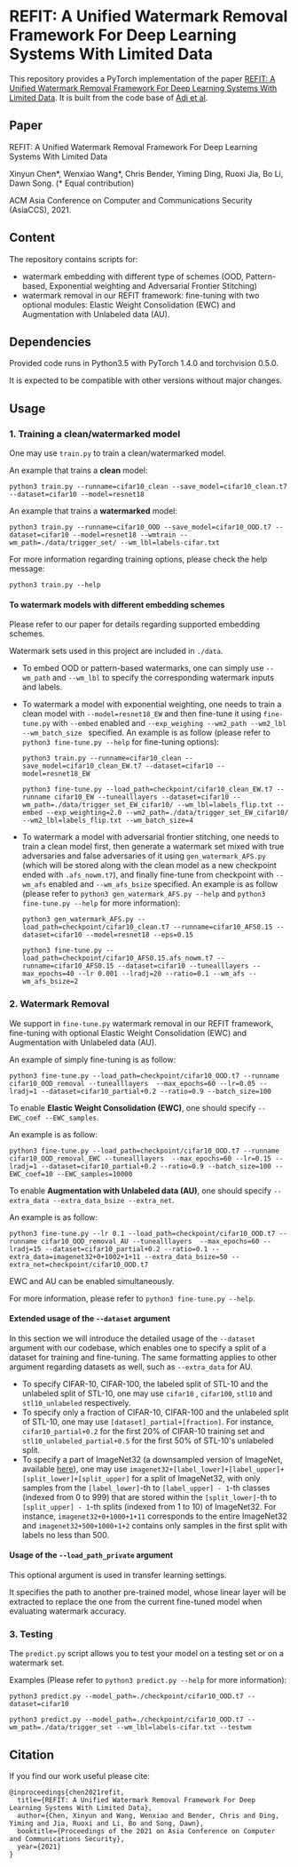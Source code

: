 # REFIT: A Unified Watermark Removal Framework For Deep Learning Systems With Limited Data

This repository provides a PyTorch implementation of the paper [REFIT: A Unified Watermark Removal Framework For Deep Learning Systems With Limited Data](http://arxiv.org/abs/1911.07205). It is built from the code base of [Adi et al](https://github.com/adiyoss/WatermarkNN). 

## Paper 

REFIT: A Unified Watermark Removal Framework For Deep Learning Systems With Limited Data

Xinyun Chen\*, Wenxiao Wang\*, Chris Bender, Yiming Ding, Ruoxi Jia, Bo Li, Dawn Song. (\* Equal contribution)

ACM Asia Conference on Computer and Communications Security (AsiaCCS), 2021.

## Content

The repository contains scripts for:

* watermark embedding with different type of schemes (OOD, Pattern-based, Exponential weighting and Adversarial Frontier Stitching)
* watermark removal in our REFIT framework: fine-tuning with two optional modules: Elastic Weight Consolidation (EWC) and Augmentation with Unlabeled data (AU). 

## Dependencies
Provided code runs in Python3.5 with PyTorch 1.4.0 and torchvision 0.5.0. 

It is expected to be compatible with other versions without major changes.

## Usage

### 1. Training a clean/watermarked model

One may use `train.py` to train a clean/watermarked model. 

An example that trains a **clean** model: 

```
python3 train.py --runname=cifar10_clean --save_model=cifar10_clean.t7 --dataset=cifar10 --model=resnet18
```
An example that trains a **watermarked** model:

```
python3 train.py --runname=cifar10_OOD --save_model=cifar10_OOD.t7 --dataset=cifar10 --model=resnet18 --wmtrain --wm_path=./data/trigger_set/ --wm_lbl=labels-cifar.txt
```

For more information regarding training options, please check the help message:

```
python3 train.py --help
```

#### To watermark models with different embedding schemes

Please refer to our paper for details regarding supported embedding schemes. 

Watermark sets used in this project are included in `./data`. 

* To embed OOD or pattern-based watermarks, one can simply use `--wm_path` and `--wm_lbl` to specify the corresponding watermark inputs and labels. 

* To watermark a model with exponential weighting, one needs to train a clean model with `--model=resnet18_EW` and then fine-tune it using `fine-tune.py` with `--embed` enabled and `--exp_weighing --wm2_path --wm2_lbl --wm_batch_size ` specified. An example is as follow (please refer to `python3 fine-tune.py --help` for fine-tuning options): 

  ```
  python3 train.py --runname=cifar10_clean --save_model=cifar10_clean_EW.t7 --dataset=cifar10 --model=resnet18_EW
  ```

  ```
  python3 fine-tune.py --load_path=checkpoint/cifar10_clean_EW.t7 --runname cifar10_EW --tunealllayers --dataset=cifar10 --wm_path=./data/trigger_set_EW_cifar10/ --wm_lbl=labels_flip.txt --embed --exp_weighting=2.0 --wm2_path=./data/trigger_set_EW_cifar10/ --wm2_lbl=labels_flip.txt --wm_batch_size=4
  ```

* To watermark a model with adversarial frontier stitching, one needs to train a clean model first, then generate a watermark set mixed with true adversaries and false adversaries of it using `gen_watermark_AFS.py` (which will be stored along with the clean model as a new checkpoint ended with `.afs_nowm.t7`), and finally fine-tune from checkpoint with `--wm_afs` enabled and `--wm_afs_bsize` specified. An example is as follow (please refer to `python3 gen_watermark_AFS.py --help` and `python3 fine-tune.py --help` for more information):

  ```
  python3 gen_watermark_AFS.py --load_path=checkpoint/cifar10_clean.t7 --runname=cifar10_AFS0.15 --dataset=cifar10 --model=resnet18 --eps=0.15
  ```

  ```
  python3 fine-tune.py --load_path=checkpoint/cifar10_AFS0.15.afs_nowm.t7 --runname=cifar10_AFS0.15 --dataset=cifar10 --tunealllayers --max_epochs=40 --lr 0.001 --lradj=20 --ratio=0.1 --wm_afs --wm_afs_bsize=2
  ```

  

### 2. Watermark Removal

We support in `fine-tune.py` watermark removal in our REFIT framework, fine-tuning with optional Elastic Weight Consolidation (EWC) and Augmentation with Unlabeled data (AU).

An example of simply fine-tuning is as follow:

```
python3 fine-tune.py --load_path=checkpoint/cifar10_OOD.t7 --runname cifar10_OOD_removal --tunealllayers  --max_epochs=60 --lr=0.05 --lradj=1 --dataset=cifar10_partial+0.2 --ratio=0.9 --batch_size=100
```

To enable **Elastic Weight Consolidation (EWC)**, one should specify `--EWC_coef --EWC_samples`. 

An example is as follow:

```
python3 fine-tune.py --load_path=checkpoint/cifar10_OOD.t7 --runname cifar10_OOD_removal_EWC --tunealllayers  --max_epochs=60 --lr=0.15 --lradj=1 --dataset=cifar10_partial+0.2 --ratio=0.9 --batch_size=100 --EWC_coef=10 --EWC_samples=10000
```

To enable **Augmentation with Unlabeled data (AU)**, one should specify `--extra_data --extra_data_bsize --extra_net`. 

An example is as follow:

```
python3 fine-tune.py --lr 0.1 --load_path=checkpoint/cifar10_OOD.t7 --runname cifar10_OOD_removal_AU --tunealllayers  --max_epochs=60 --lradj=15 --dataset=cifar10_partial+0.2 --ratio=0.1 --extra_data=imagenet32+0+1002+1+11 --extra_data_bsize=50 --extra_net=checkpoint/cifar10_OOD.t7
```

EWC and AU can be enabled simultaneously. 

For more information, please refer to `python3 fine-tune.py --help`.

#### Extended usage of the `--dataset` argument

In this section we will introduce the detailed usage of the `--dataset` argument with our codebase, which enables one to specify a split of a dataset for training and fine-tuning. The same formatting applies to other argument regarding datasets as well, such as `--extra_data` for AU.

- To specify CIFAR-10, CIFAR-100, the labeled split of STL-10 and the unlabeled split of STL-10, one may use `cifar10` , `cifar100`,  `stl10` and `stl10_unlabeled` respectively.
- To specify only a fraction of CIFAR-10, CIFAR-100 and the unlabeled split of STL-10, one may use `[dataset]_partial+[fraction]`. For instance, `cifar10_partial+0.2` for the first 20% of CIFAR-10 training set and `stl10_unlabeled_partial+0.5` for the first 50% of STL-10's unlabeled split.
- To specify a part of ImageNet32 (a downsampled version of ImageNet, available [here](https://patrykchrabaszcz.github.io/Imagenet32/)), one may use `imagenet32+[label_lower]+[label_upper]+[split_lower]+[split_upper]` for a split of ImageNet32, with only samples from the `[label_lower]`-th to `[label_upper] - 1`-th classes (indexed from 0 to 999) that are stored within the `[split_lower]`-th to `[split_upper] - 1`-th splits (indexed from 1 to 10) of ImageNet32. For instance, `imagenet32+0+1000+1+11` corresponds to the entire ImageNet32 and `imagenet32+500+1000+1+2` contains only samples in the first split with labels no less than 500.

#### Usage of the `--load_path_private` argument

This optional argument is used in transfer learning settings.

It specifies the path to another pre-trained model, whose linear layer will be extracted to replace the one from the current fine-tuned model when evaluating watermark accuracy.



### 3. Testing

The `predict.py` script allows you to test your model on a testing set or on a watermark set.

Examples (Please refer to `python3 predict.py --help` for more information): 

```
python3 predict.py --model_path=./checkpoint/cifar10_OOD.t7 --dataset=cifar10
```
```
python3 predict.py --model_path=./checkpoint/cifar10_OOD.t7 --wm_path=./data/trigger_set --wm_lbl=labels-cifar.txt --testwm
```

## Citation 
If you find our work useful please cite: 
```
@inproceedings{chen2021refit,
  title={REFIT: A Unified Watermark Removal Framework For Deep Learning Systems With Limited Data},
  author={Chen, Xinyun and Wang, Wenxiao and Bender, Chris and Ding, Yiming and Jia, Ruoxi and Li, Bo and Song, Dawn},
  booktitle={Proceedings of the 2021 on Asia Conference on Computer and Communications Security},
  year={2021}
}
```
